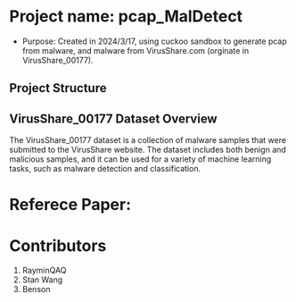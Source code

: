 # Project name: pcap_MalDetect
* Purpose: Created in 2024/3/17, using cuckoo sandbox to generate pcap from malware, and malware from VirusShare.com (orginate in VirusShare_00177).

## Project Structure

## VirusShare_00177 Dataset Overview

The VirusShare_00177 dataset is a collection of malware samples that were submitted to the VirusShare website. The dataset includes both benign and malicious samples, and it can be used for a variety of machine learning tasks, such as malware detection and classification.

# Referece Paper: 


# Contributors
1. RayminQAQ
2. Stan Wang
3. Benson
